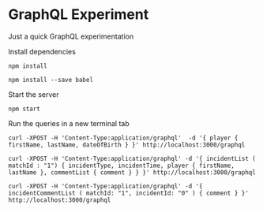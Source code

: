 # GraphQL Experiment

Just a quick GraphQL experimentation

Install dependencies

`npm install`

`npm install --save babel`

Start the server 

`npm start`

Run the queries in a new terminal tab

`curl -XPOST -H 'Content-Type:application/graphql'  -d '{ player { firstName, lastName, dateOfBirth } }' http://localhost:3000/graphql`

`curl -XPOST -H 'Content-Type:application/graphql' -d '{ incidentList ( matchId : "1") { incidentType, incidentTime, player { firstName, lastName }, commentList { comment } } }' http://localhost:3000/graphql`

`curl -XPOST -H 'Content-Type:application/graphql' -d '{ incidentCommentList ( matchId: "1", incidentId: "0" ) { comment } }' http://localhost:3000/graphql`

